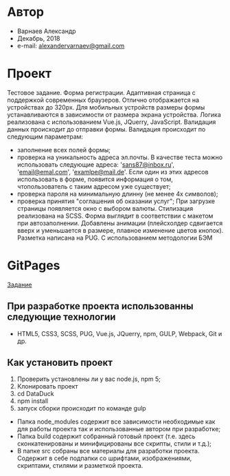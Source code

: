 # Автор

* Варнаев Александр
* Декабрь, 2018
* e-mail: alexandervarnaev@gmail.com

# Проект

Тестовое задание. Форма регистрации.
Адаптивная страница с поддержкой современных браузеров. Отлично отображается на устройствах до 320px. Для мобильных устройств размеры формы устанавливаются в зависимости от размера экрана устройства.
Логика реализована с использованием Vue.js, JQuerry, JavaScript.
Валидация данных происходит до отправки формы. Валидация происходит по следующим параметрам:
* заполнение всех полей формы;
*  проверка на уникальность адреса эл.почты. В качестве теста можно использовать следующие адреса: 'sans87@inbox.ru', 'email@emal.com', 'examlpe@mail.de'. Если один из этих адресов использовать в форме, появится информация о том, чтопользователь с таким адресом уже существует;
* проверка пароля на минимальную длинну (не менее 4х символов);
* проверка принятия "соглашения об оказании услуг";
При загрузке страницы появляется окно с выбором валюты.
Стилизация реализована на SCSS. Форма выглядит в соответствии с макетом при автозаполнении. Добавлены анимации (плейсхолдер сдвигается вверх и уменьшается в размере, плавное изменение цветов кнопок).
Разметка написана на PUG. C использованием методологии БЭМ

# GitPages
[Задание](https://sibil70.github.io/DataDuck/build/)

## При разработке проекта использованны следующие технологии

* HTML5, CSS3, SCSS, PUG, Vue.js, JQuerry, npm, GULP, Webpack, Git и др.

## Как установить проект

1. Проверить установлены ли у вас node.js, npm 5;
2. Клонировать проект
3. cd DataDuck
4. npm install
5. запуск сборки происходит по команде gulp


* Папка node_modules содержит все зависимости необходимые как для работы проекта так и использованные автором при разработке;
* Папка build содержит собранный готовый проект (т.е. здесь сконкатенированы и минифицированы все скрипты, стили и т.д.);
* В папке src собраны все материалы для разработки проекта. Содержит в себе подпапки со шрифтами, изображениями, скриптами, стилями и разметкой проекта.
